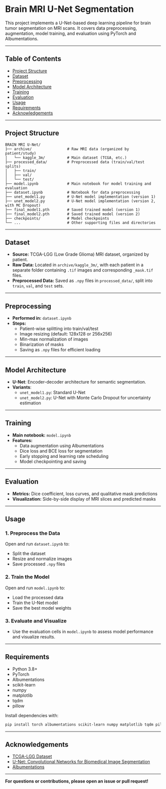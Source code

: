 # Brain MRI U-Net Segmentation

This project implements a U-Net-based deep learning pipeline for brain tumor segmentation on MRI scans. It covers data preprocessing, augmentation, model training, and evaluation using PyTorch and Albumentations.

---

## Table of Contents
- [Project Structure](#project-structure)
- [Dataset](#dataset)
- [Preprocessing](#preprocessing)
- [Model Architecture](#model-architecture)
- [Training](#training)
- [Evaluation](#evaluation)
- [Usage](#usage)
- [Requirements](#requirements)
- [Acknowledgements](#acknowledgements)

---

## Project Structure
```
BRAIN MRI U-Net/
├── archive/                # Raw MRI data (organized by patient/study)
│   └── kaggle_3m/          # Main dataset (TCGA, etc.)
├── processed_data/         # Preprocessed data (train/val/test splits)
│   ├── train/
│   ├── val/
│   └── test/
├── model.ipynb             # Main notebook for model training and evaluation
├── dataset.ipynb           # Notebook for data preprocessing
├── unet_model1.py          # U-Net model implementation (version 1)
├── unet_model2.py          # U-Net model implementation (version 2, with MC Dropout)
├── final_model1.pth        # Saved trained model (version 1)
├── final_model2.pth        # Saved trained model (version 2)
├── checkpoints/            # Model checkpoints
└── ...                     # Other supporting files and directories
```

---

## Dataset
- **Source:** TCGA-LGG (Low Grade Glioma) MRI dataset, organized by patient.
- **Raw Data:** Located in `archive/kaggle_3m/`, with each patient in a separate folder containing `.tif` images and corresponding `_mask.tif` files.
- **Preprocessed Data:** Saved as `.npy` files in `processed_data/`, split into `train`, `val`, and `test` sets.

---

## Preprocessing
- **Performed in:** `dataset.ipynb`
- **Steps:**
  - Patient-wise splitting into train/val/test
  - Image resizing (default: 128x128 or 256x256)
  - Min-max normalization of images
  - Binarization of masks
  - Saving as `.npy` files for efficient loading

---

## Model Architecture
- **U-Net**: Encoder-decoder architecture for semantic segmentation.
- **Variants**: 
  - `unet_model1.py`: Standard U-Net
  - `unet_model2.py`: U-Net with Monte Carlo Dropout for uncertainty estimation

---

## Training
- **Main notebook:** `model.ipynb`
- **Features:**
  - Data augmentation using Albumentations
  - Dice loss and BCE loss for segmentation
  - Early stopping and learning rate scheduling
  - Model checkpointing and saving

---

## Evaluation
- **Metrics:** Dice coefficient, loss curves, and qualitative mask predictions
- **Visualization:** Side-by-side display of MRI slices and predicted masks

---

## Usage
### 1. **Preprocess the Data**
Open and run `dataset.ipynb` to:
- Split the dataset
- Resize and normalize images
- Save processed `.npy` files

### 2. **Train the Model**
Open and run `model.ipynb` to:
- Load the processed data
- Train the U-Net model
- Save the best model weights

### 3. **Evaluate and Visualize**
- Use the evaluation cells in `model.ipynb` to assess model performance and visualize results.

---

## Requirements
- Python 3.8+
- PyTorch
- Albumentations
- scikit-learn
- numpy
- matplotlib
- tqdm
- pillow

Install dependencies with:
```bash
pip install torch albumentations scikit-learn numpy matplotlib tqdm pillow
```

---

## Acknowledgements
- [TCGA-LGG Dataset](https://www.kaggle.com/datasets/mateuszbuda/lgg-mri-segmentation)
- [U-Net: Convolutional Networks for Biomedical Image Segmentation](https://arxiv.org/abs/1505.04597)
- [Albumentations](https://albumentations.ai/)

---

**For questions or contributions, please open an issue or pull request!** 